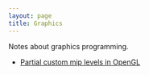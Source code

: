 ```yaml
---
layout: page
title: Graphics
---
```


Notes about graphics programming.

- [Partial custom mip levels in OpenGL](partial_custom_mip_levels)
